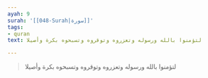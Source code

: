 ```yaml
---
ayah: 9
surah: '[[048-Surah|سورة]]'
tags:
- quran
text: لتؤمنوا بالله ورسوله وتعزروه وتوقروه وتسبحوه بكرة وأصيلا

---
```

> لتؤمنوا بالله ورسوله وتعزروه وتوقروه وتسبحوه بكرة وأصيلا
